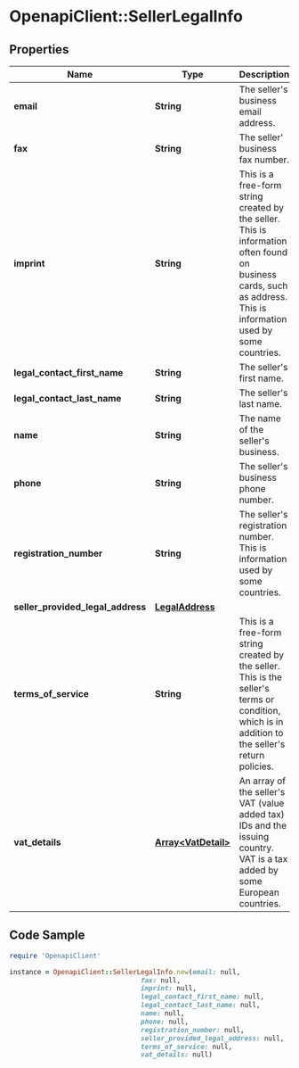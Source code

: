 # OpenapiClient::SellerLegalInfo

## Properties

Name | Type | Description | Notes
------------ | ------------- | ------------- | -------------
**email** | **String** | The seller&#39;s business email address. | [optional] 
**fax** | **String** | The seller&#39; business fax number. | [optional] 
**imprint** | **String** | This is a free-form string created by the seller. This is information often found on business cards, such as address. This is information used by some countries. | [optional] 
**legal_contact_first_name** | **String** | The seller&#39;s first name. | [optional] 
**legal_contact_last_name** | **String** | The seller&#39;s last name. | [optional] 
**name** | **String** | The name of the seller&#39;s business. | [optional] 
**phone** | **String** | The seller&#39;s business phone number. | [optional] 
**registration_number** | **String** | The seller&#39;s registration number. This is information used by some countries. | [optional] 
**seller_provided_legal_address** | [**LegalAddress**](LegalAddress.md) |  | [optional] 
**terms_of_service** | **String** | This is a free-form string created by the seller. This is the seller&#39;s terms or condition, which is in addition to the seller&#39;s return policies. | [optional] 
**vat_details** | [**Array&lt;VatDetail&gt;**](VatDetail.md) | An array of the seller&#39;s VAT (value added tax) IDs and the issuing country. VAT is a tax added by some European countries. | [optional] 

## Code Sample

```ruby
require 'OpenapiClient'

instance = OpenapiClient::SellerLegalInfo.new(email: null,
                                 fax: null,
                                 imprint: null,
                                 legal_contact_first_name: null,
                                 legal_contact_last_name: null,
                                 name: null,
                                 phone: null,
                                 registration_number: null,
                                 seller_provided_legal_address: null,
                                 terms_of_service: null,
                                 vat_details: null)
```



